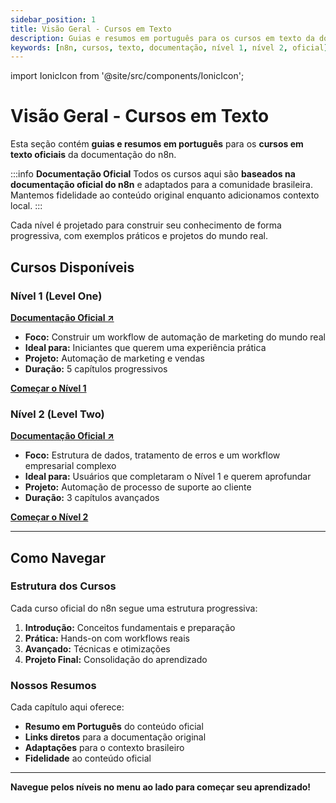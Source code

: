 ```yaml
---
sidebar_position: 1
title: Visão Geral - Cursos em Texto
description: Guias e resumos em português para os cursos em texto da documentação oficial do n8n.
keywords: [n8n, cursos, texto, documentação, nível 1, nível 2, oficial]
---
```


import IonicIcon from '@site/src/components/IonicIcon';

# <IonicIcon name="reader-outline" size={32} color="#ea4b71" /> Visão Geral - Cursos em Texto

Esta seção contém **guias e resumos em português** para os **cursos em texto oficiais** da documentação do n8n.

:::info <IonicIcon name="information-circle-outline" size={18} color="#3b82f6" /> **Documentação Oficial**
Todos os cursos aqui são **baseados na documentação oficial do n8n** e adaptados para a comunidade brasileira. Mantemos fidelidade ao conteúdo original enquanto adicionamos contexto local.
:::

Cada nível é projetado para construir seu conhecimento de forma progressiva, com exemplos práticos e projetos do mundo real.

## <IonicIcon name="school-outline" size={24} color="#ea4b71" /> Cursos Disponíveis

### <IonicIcon name="play-circle-outline" size={20} color="#10b981" /> Nível 1 (Level One)

**<IonicIcon name="link-outline" size={16} color="#ea4b71" /> [Documentação Oficial ↗](https://docs.n8n.io/courses/level-one/)**

- <IonicIcon name="checkmark-outline" size={16} color="#6b7280" /> **Foco:** Construir um workflow de automação de marketing do mundo real
- <IonicIcon name="checkmark-outline" size={16} color="#6b7280" /> **Ideal para:** Iniciantes que querem uma experiência prática
- <IonicIcon name="checkmark-outline" size={16} color="#6b7280" /> **Projeto:** Automação de marketing e vendas
- <IonicIcon name="checkmark-outline" size={16} color="#6b7280" /> **Duração:** 5 capítulos progressivos

**<IonicIcon name="arrow-forward-outline" size={16} color="#ea4b71" /> [Começar o Nível 1](nivel-um/capitulo-1)**

### <IonicIcon name="trending-up-outline" size={20} color="#10b981" /> Nível 2 (Level Two)

**<IonicIcon name="link-outline" size={16} color="#ea4b71" /> [Documentação Oficial ↗](https://docs.n8n.io/courses/level-two/)**

- <IonicIcon name="checkmark-outline" size={16} color="#6b7280" /> **Foco:** Estrutura de dados, tratamento de erros e um workflow empresarial complexo
- <IonicIcon name="checkmark-outline" size={16} color="#6b7280" /> **Ideal para:** Usuários que completaram o Nível 1 e querem aprofundar
- <IonicIcon name="checkmark-outline" size={16} color="#6b7280" /> **Projeto:** Automação de processo de suporte ao cliente
- <IonicIcon name="checkmark-outline" size={16} color="#6b7280" /> **Duração:** 3 capítulos avançados

**<IonicIcon name="arrow-forward-outline" size={16} color="#ea4b71" /> [Começar o Nível 2](nivel-dois/capitulo-1)**

---

## <IonicIcon name="compass-outline" size={24} color="#ea4b71" /> Como Navegar

### <IonicIcon name="navigate-outline" size={20} color="#10b981" /> Estrutura dos Cursos

Cada curso oficial do n8n segue uma estrutura progressiva:

1. **<IonicIcon name="book-outline" size={16} color="#6b7280" /> Introdução:** Conceitos fundamentais e preparação
2. **<IonicIcon name="construct-outline" size={16} color="#6b7280" /> Prática:** Hands-on com workflows reais
3. **<IonicIcon name="trending-up-outline" size={16} color="#6b7280" /> Avançado:** Técnicas e otimizações
4. **<IonicIcon name="checkmark-circle-outline" size={16} color="#6b7280" /> Projeto Final:** Consolidação do aprendizado

### <IonicIcon name="bulb-outline" size={20} color="#10b981" /> Nossos Resumos

Cada capítulo aqui oferece:

- <IonicIcon name="document-text-outline" size={16} color="#6b7280" /> **Resumo em Português** do conteúdo oficial
- <IonicIcon name="link-outline" size={16} color="#6b7280" /> **Links diretos** para a documentação original
- <IonicIcon name="create-outline" size={16} color="#6b7280" /> **Adaptações** para o contexto brasileiro
- <IonicIcon name="shield-checkmark-outline" size={16} color="#6b7280" /> **Fidelidade** ao conteúdo oficial

---

**<IonicIcon name="navigate-outline" size={16} color="#ea4b71" /> Navegue pelos níveis no menu ao lado para começar seu aprendizado!** 
